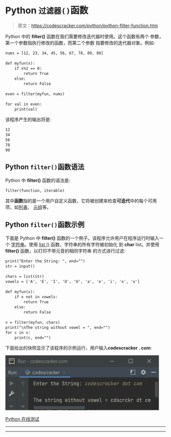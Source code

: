 # Python `过滤器()`函数

> 原文：<https://codescracker.com/python/python-filter-function.htm>

Python 中的 **filter()** 函数在我们需要修改迭代器时使用。这个函数有两个 参数，第一个参数指执行修改的函数，而第二个参数 指要修改的迭代器对象。例如:

```
nums = [12, 23, 34, 45, 56, 67, 78, 89, 90]

def myfun(x):
    if x%2 == 0:
        return True
    else:
        return False

even = filter(myfun, nums)

for val in even:
    print(val)
```

该程序产生的输出将是:

```
12
34
56
78
90
```

## Python `filter()`函数语法

Python 中 **filter()** 函数的语法是:

```
filter(function, iterable)
```

其中**函数**指的是一个用户自定义函数，它将被创建来检查**可迭代**中的每个可用 项，如[列表](/python/python-lists.htm)、 [元组](/python/python-tuples.htm)等。

## Python `filter()`函数示例

下面是 Python 中 **filter()** 函数的一个例子。该程序允许用户在程序运行时输入一个 [字符串](/python/python-strings.htm)。使用 [list ()](/python/python-list-function.htm) 函数，字符串的所有字符被初始化 到 **char** list。并使用 **filter()** 函数，以打印不带元音的相同字符串 的方式进行过滤:

```
print("Enter the String: ", end="")
str = input()

chars = list(str)
vowels = ['A', 'E', 'I', 'O', 'U', 'a', 'e', 'i', 'o', 'u']

def myfun(x):
    if x not in vowels:
        return True
    else:
        return False

v = filter(myfun, chars)
print("\nThe string without vowel = ", end="")
for c in v:
    print(c, end="")
```

下面给出的快照显示了该程序的示例运行，用户输入**codescracker . com**:

![python filter function](img/1a6e2612216f30a41c8959ed6187ff91.png)

[Python 在线测试](/exam/showtest.php?subid=10)

* * *

* * *